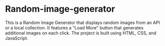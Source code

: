 # Random-image-generator

This is a Random Image Generator that displays random images from an API or a local collection. It features a "Load More" button that generates additional images on each click. The project is built using HTML, CSS, and JavaScript.
